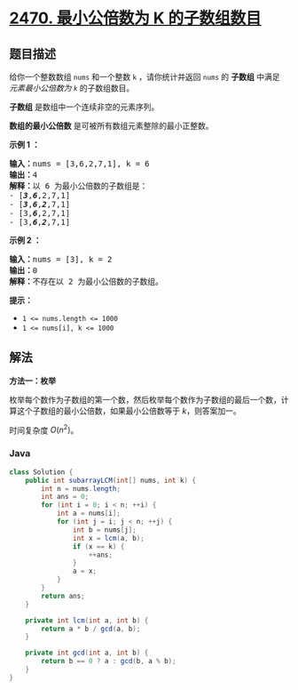 # [2470. 最小公倍数为 K 的子数组数目](https://leetcode.cn/problems/number-of-subarrays-with-lcm-equal-to-k)

## 题目描述

<p>给你一个整数数组 <code>nums</code> 和一个整数 <code>k</code> ，请你统计并返回 <code>nums</code> 的 <strong>子数组</strong> 中满足 <em>元素最小公倍数为 <code>k</code> </em>的子数组数目。</p>

<p><strong>子数组</strong> 是数组中一个连续非空的元素序列。</p>

<p><strong>数组的最小公倍数</strong> 是可被所有数组元素整除的最小正整数。</p>

<p><strong>示例 1 ：</strong></p>

<pre><strong>输入：</strong>nums = [3,6,2,7,1], k = 6
<strong>输出：</strong>4
<strong>解释：</strong>以 6 为最小公倍数的子数组是：
- [<em><strong>3</strong></em>,<em><strong>6</strong></em>,2,7,1]
- [<em><strong>3</strong></em>,<em><strong>6</strong></em>,<em><strong>2</strong></em>,7,1]
- [3,<em><strong>6</strong></em>,2,7,1]
- [3,<em><strong>6</strong></em>,<em><strong>2</strong></em>,7,1]
</pre>

<p><strong>示例 2 ：</strong></p>

<pre><strong>输入：</strong>nums = [3], k = 2
<strong>输出：</strong>0
<strong>解释：</strong>不存在以 2 为最小公倍数的子数组。
</pre>

<p><strong>提示：</strong></p>

<ul>
	<li><code>1 &lt;= nums.length &lt;= 1000</code></li>
	<li><code>1 &lt;= nums[i], k &lt;= 1000</code></li>
</ul>

## 解法

**方法一：枚举**

枚举每个数作为子数组的第一个数，然后枚举每个数作为子数组的最后一个数，计算这个子数组的最小公倍数，如果最小公倍数等于 $k$，则答案加一。

时间复杂度 $O(n^2)$。

### **Java**

```java
class Solution {
    public int subarrayLCM(int[] nums, int k) {
        int n = nums.length;
        int ans = 0;
        for (int i = 0; i < n; ++i) {
            int a = nums[i];
            for (int j = i; j < n; ++j) {
                int b = nums[j];
                int x = lcm(a, b);
                if (x == k) {
                    ++ans;
                }
                a = x;
            }
        }
        return ans;
    }

    private int lcm(int a, int b) {
        return a * b / gcd(a, b);
    }

    private int gcd(int a, int b) {
        return b == 0 ? a : gcd(b, a % b);
    }
}
```
